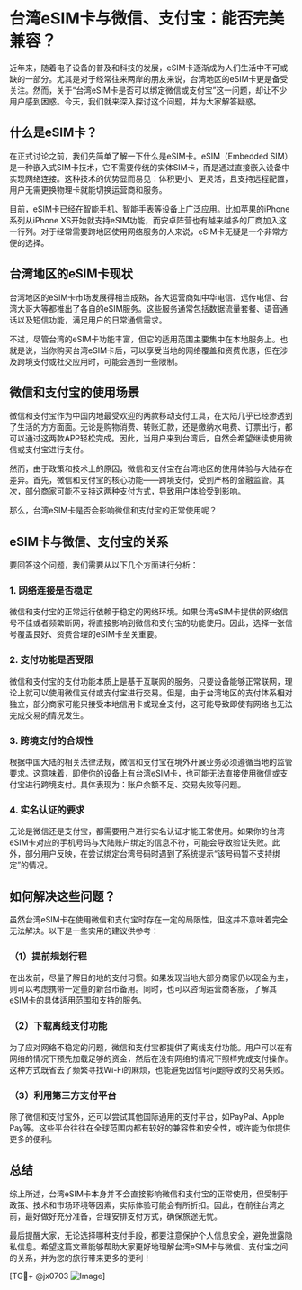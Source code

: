 # 台湾eSIM卡与微信、支付宝：能否完美兼容？

近年来，随着电子设备的普及和科技的发展，eSIM卡逐渐成为人们生活中不可或缺的一部分。尤其是对于经常往来两岸的朋友来说，台湾地区的eSIM卡更是备受关注。然而，关于“台湾eSIM卡是否可以绑定微信或支付宝”这一问题，却让不少用户感到困惑。今天，我们就来深入探讨这个问题，并为大家解答疑惑。

## 什么是eSIM卡？

在正式讨论之前，我们先简单了解一下什么是eSIM卡。eSIM（Embedded SIM）是一种嵌入式SIM卡技术，它不需要传统的实体SIM卡，而是通过直接嵌入设备中实现网络连接。这种技术的优势显而易见：体积更小、更灵活，且支持远程配置，用户无需更换物理卡就能切换运营商和服务。

目前，eSIM卡已经在智能手机、智能手表等设备上广泛应用。比如苹果的iPhone系列从iPhone XS开始就支持eSIM功能，而安卓阵营也有越来越多的厂商加入这一行列。对于经常需要跨地区使用网络服务的人来说，eSIM卡无疑是一个非常方便的选择。

## 台湾地区的eSIM卡现状

台湾地区的eSIM卡市场发展得相当成熟，各大运营商如中华电信、远传电信、台湾大哥大等都推出了各自的eSIM服务。这些服务通常包括数据流量套餐、语音通话以及短信功能，满足用户的日常通信需求。

不过，尽管台湾的eSIM卡功能丰富，但它的适用范围主要集中在本地服务上。也就是说，当你购买台湾eSIM卡后，可以享受当地的网络覆盖和资费优惠，但在涉及跨境支付或社交应用时，可能会遇到一些限制。

## 微信和支付宝的使用场景

微信和支付宝作为中国内地最受欢迎的两款移动支付工具，在大陆几乎已经渗透到了生活的方方面面。无论是购物消费、转账汇款，还是缴纳水电费、订票出行，都可以通过这两款APP轻松完成。因此，当用户来到台湾后，自然会希望继续使用微信或支付宝进行支付。

然而，由于政策和技术上的原因，微信和支付宝在台湾地区的使用体验与大陆存在差异。首先，微信和支付宝的核心功能——跨境支付，受到严格的金融监管。其次，部分商家可能不支持这两种支付方式，导致用户体验受到影响。

那么，台湾eSIM卡是否会影响微信和支付宝的正常使用呢？

## eSIM卡与微信、支付宝的关系

要回答这个问题，我们需要从以下几个方面进行分析：

### 1. 网络连接是否稳定

微信和支付宝的正常运行依赖于稳定的网络环境。如果台湾eSIM卡提供的网络信号不佳或者频繁断网，将直接影响到微信和支付宝的功能使用。因此，选择一张信号覆盖良好、资费合理的eSIM卡至关重要。

### 2. 支付功能是否受限

微信和支付宝的支付功能本质上是基于互联网的服务。只要设备能够正常联网，理论上就可以使用微信支付或支付宝进行交易。但是，由于台湾地区的支付体系相对独立，部分商家可能只接受本地信用卡或现金支付，这可能导致即使有网络也无法完成交易的情况发生。

### 3. 跨境支付的合规性

根据中国大陆的相关法律法规，微信和支付宝在境外开展业务必须遵循当地的监管要求。这意味着，即使你的设备上有台湾eSIM卡，也可能无法直接使用微信或支付宝进行跨境支付。具体表现为：账户余额不足、交易失败等问题。

### 4. 实名认证的要求

无论是微信还是支付宝，都需要用户进行实名认证才能正常使用。如果你的台湾eSIM卡对应的手机号码与大陆账户绑定的信息不符，可能会导致验证失败。此外，部分用户反映，在尝试绑定台湾号码时遇到了系统提示“该号码暂不支持绑定”的情况。

## 如何解决这些问题？

虽然台湾eSIM卡在使用微信和支付宝时存在一定的局限性，但这并不意味着完全无法解决。以下是一些实用的建议供参考：

### （1）提前规划行程

在出发前，尽量了解目的地的支付习惯。如果发现当地大部分商家仍以现金为主，则可以考虑携带一定量的新台币备用。同时，也可以咨询运营商客服，了解其eSIM卡的具体适用范围和支持的服务。

### （2）下载离线支付功能

为了应对网络不稳定的问题，微信和支付宝都提供了离线支付功能。用户可以在有网络的情况下预先加载足够的资金，然后在没有网络的情况下照样完成支付操作。这种方式既省去了频繁寻找Wi-Fi的麻烦，也能避免因信号问题导致的交易失败。

### （3）利用第三方支付平台

除了微信和支付宝外，还可以尝试其他国际通用的支付平台，如PayPal、Apple Pay等。这些平台往往在全球范围内都有较好的兼容性和安全性，或许能为你提供更多的便利。

## 总结

综上所述，台湾eSIM卡本身并不会直接影响微信和支付宝的正常使用，但受制于政策、技术和市场环境等因素，实际体验可能会有所折扣。因此，在前往台湾之前，最好做好充分准备，合理安排支付方式，确保旅途无忧。

最后提醒大家，无论选择哪种支付手段，都要注意保护个人信息安全，避免泄露隐私信息。希望这篇文章能够帮助大家更好地理解台湾eSIM卡与微信、支付宝之间的关系，并为您的旅行带来更多的便利！

[TG💪+ @jx0703 ![Image](https://github.com/user-attachments/assets/dbca1d08-cadb-493c-b0ec-ad6f7a83f270)]